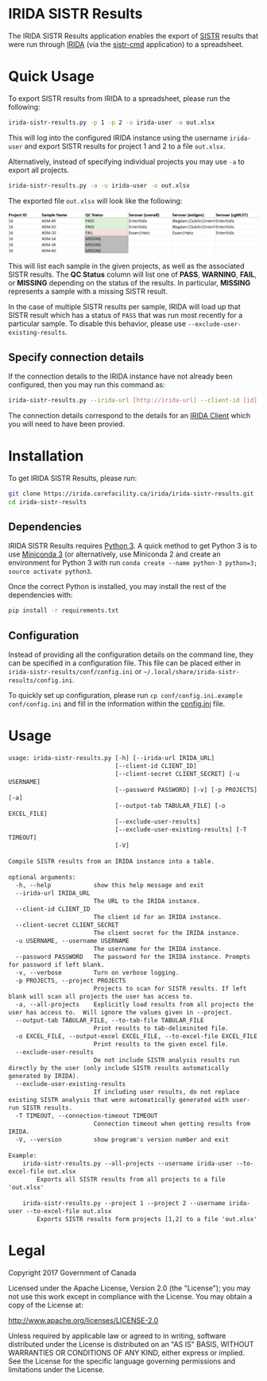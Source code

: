 # IRIDA SISTR Results

The IRIDA SISTR Results application enables the export of [SISTR][sistr-web] results that were run through [IRIDA][irida] (via the [sistr-cmd][sistr-cmd] application) to a spreadsheet.

# Quick Usage

To export SISTR results from IRIDA to a spreadsheet, please run the following:

```bash
irida-sistr-results.py -p 1 -p 2 -u irida-user -o out.xlsx
```

This will log into the configured IRIDA instance using the username `irida-user` and export SISTR results for project 1 and 2 to a file `out.xlsx`.

Alternatively, instead of specifying individual projects you may use `-a` to export all projects.

```bash
irida-sistr-results.py -a -u irida-user -o out.xlsx
```

The exported file `out.xlsx` will look like the following:

![sistr-results-example.png][]

This will list each sample in the given projects, as well as the associated SISTR results. The **QC Status** column will list one of **PASS**, **WARNING**, **FAIL**, or **MISSING** depending on the status of the results.  In particular, **MISSING** represents a sample with a missing SISTR result.

In the case of multiple SISTR results per sample, IRIDA will load up that SISTR result which has a status of `PASS` that was run most recently for a particular sample.  To disable this behavior, please use `--exclude-user-existing-results`.


## Specify connection details

If the connection details to the IRIDA instance have not already been configured, then you may run this command as:

```bash
irida-sistr-results.py --irida-url [http://irida-url] --client-id [id] --client-secret [secreet] -p 1 -p 2 -u irida-user -o out.xlsx
```

The connection details correspond to the details for an [IRIDA Client][irida-client] which you will need to have been provied.

# Installation

To get IRIDA SISTR Results, please run:

```bash
git clone https://irida.corefacility.ca/irida/irida-sistr-results.git
cd irida-sistr-results
```

## Dependencies

IRIDA SISTR Results requires [Python 3][python-3]. A quick method to get Python 3 is to use [Miniconda 3][miniconda] (or alternatively, use Miniconda 2 and create an environment for Python 3 with run `conda create --name python-3 python=3; source activate python3`.

Once the correct Python is installed, you may install the rest of the dependencies with:

```bash
pip install -r requirements.txt
```

## Configuration

Instead of providing all the configuration details on the command line, they can be specified in a configuration file.  This file can be placed either in `irida-sistr-results/conf/config.ini` or `~/.local/share/irida-sistr-results/config.ini`.

To quickly set up configuration, please run `cp conf/config.ini.example conf/config.ini` and fill in the information within the [config.ini][config] file.

# Usage

```
usage: irida-sistr-results.py [-h] [--irida-url IRIDA_URL]
                              [--client-id CLIENT_ID]
                              [--client-secret CLIENT_SECRET] [-u USERNAME]
                              [--password PASSWORD] [-v] [-p PROJECTS] [-a]
                              [--output-tab TABULAR_FILE] [-o EXCEL_FILE]
                              [--exclude-user-results]
                              [--exclude-user-existing-results] [-T TIMEOUT]
                              [-V]

Compile SISTR results from an IRIDA instance into a table.

optional arguments:
  -h, --help            show this help message and exit
  --irida-url IRIDA_URL
                        The URL to the IRIDA instance.
  --client-id CLIENT_ID
                        The client id for an IRIDA instance.
  --client-secret CLIENT_SECRET
                        The client secret for the IRIDA instance.
  -u USERNAME, --username USERNAME
                        The username for the IRIDA instance.
  --password PASSWORD   The password for the IRIDA instance. Prompts for password if left blank.
  -v, --verbose         Turn on verbose logging.
  -p PROJECTS, --project PROJECTS
                        Projects to scan for SISTR results. If left blank will scan all projects the user has access to.
  -a, --all-projects    Explicitly load results from all projects the user has access to.  Will ignore the values given in --project.
  --output-tab TABULAR_FILE, --to-tab-file TABULAR_FILE
                        Print results to tab-deliminited file.
  -o EXCEL_FILE, --output-excel EXCEL_FILE, --to-excel-file EXCEL_FILE
                        Print results to the given excel file.
  --exclude-user-results
                        Do not include SISTR analysis results run directly by the user (only include SISTR results automatically generated by IRIDA).
  --exclude-user-existing-results
                        If including user results, do not replace existing SISTR analysis that were automatically generated with user-run SISTR results.
  -T TIMEOUT, --connection-timeout TIMEOUT
                        Connection timeout when getting results from IRIDA.
  -V, --version         show program's version number and exit

Example:
	irida-sistr-results.py --all-projects --username irida-user --to-excel-file out.xlsx
		Exports all SISTR results from all projects to a file 'out.xlsx'

	irida-sistr-results.py --project 1 --project 2 --username irida-user --to-excel-file out.xlsx
		Exports SISTR results form projects [1,2] to a file 'out.xlsx'
```

# Legal

Copyright 2017 Government of Canada

Licensed under the Apache License, Version 2.0 (the "License"); you may not use
this work except in compliance with the License. You may obtain a copy of the
License at:

http://www.apache.org/licenses/LICENSE-2.0

Unless required by applicable law or agreed to in writing, software distributed
under the License is distributed on an "AS IS" BASIS, WITHOUT WARRANTIES OR
CONDITIONS OF ANY KIND, either express or implied. See the License for the
specific language governing permissions and limitations under the License.

[sistr-web]: http://lfz.corefacility.ca/sistr-app/
[irida]: https://irida.ca
[sistr-cmd]: https://github.com/peterk87/sistr_cmd
[irida-client]: http://irida.corefacility.ca/documentation/user/administrator/#managing-system-clients
[python-3]: https://www.python.org/
[miniconda]: https://conda.io/miniconda.html
[config]: conf/config.ini.example
[sistr-results-example.png]: images/sistr-results-example.png
